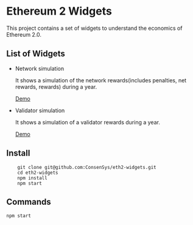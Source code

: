 # Ethereum 2 Widgets

This project contains a set of widgets to understand the economics of Ethereum 2.0.

## List of Widgets

- Network simulation
    
    It shows a simulation of the network rewards(includes penalties, net rewards, rewards) during a year.
    
    <a href="https://consensys.github.io/eth2-widgets/#/network-simulation" target="_blank">Demo</a>
    
- Validator simulation

    It shows a simulation of a validator rewards during a year.

    <a href="https://consensys.github.io/eth2-widgets/#/validator-simulation" target="_blank">Demo</a>
    
## Install

```
    git clone git@github.com:ConsenSys/eth2-widgets.git
    cd eth2-widgets
    npm install
    npm start
```

## Commands

```
npm start

```

